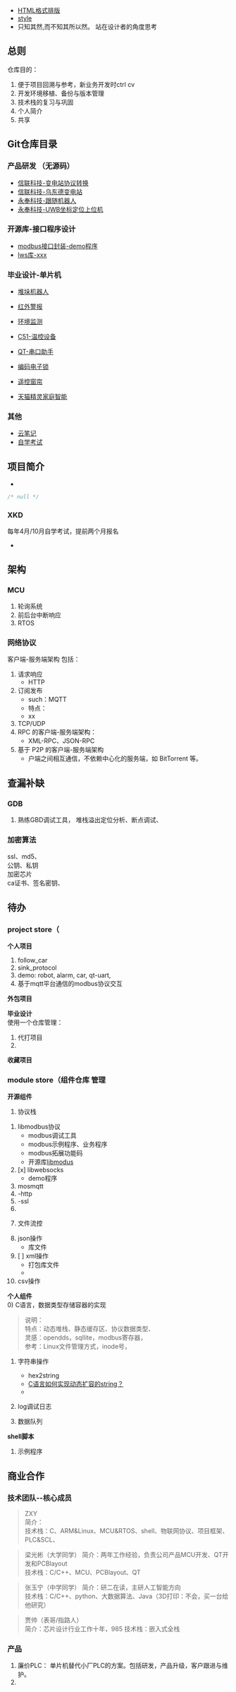 - [HTML格式排版](https://github.com/TitanRGB/TitanRGB/blob/main/README.md?plain=1)
- [style](./image/%E6%8E%92%E7%89%88%E8%AE%BE%E8%AE%A1.png)
- 只知其然,而不知其所以然。 站在设计者的角度思考

## 总则 
仓库目的：
1. 便于项目回溯与参考，新业务开发时ctrl cv
2. 开发环境移植、备份与版本管理
3. 技术栈的复习与巩固
4. 个人简介
5. 共享

## Git仓库目录
### 产品研发    （无源码）
- [信联科技-变电站协议转换]()
- [信联科技-乌东德变电站]()
- [永奉科技-跟随机器人]()
- [永奉科技-UWB坐标定位上位机]()


### 开源库-接口程序设计
- [modbus接口封装-demo程序]()
- [lws库-xxx](https://github.com/useryu1015/libwebsockets-example-tx-rx)


### 毕业设计-单片机
- [堆垛机器人](https://github.com/useryu1015/...)
- [红外警报]()
- [环境监测]()
- [C51-温控设备]()
- [QT-串口助手]()

- [编码电子锁]()
- [遥控窗帘]()
- [天猫精灵家庭智能]()

### 其他
- [云笔记](https://github.com/useryu1015/cloud_note)
- [自学考试](https://github.com/useryu1015/XKD)


## 项目简介
- []()	
``` c
/* null */
```	

### XKD
每年4月/10月自学考试，提前两个月报名
- []()	

## 架构
### MCU
1. 轮询系统
2. 前后台中断响应
3. RTOS

### 网络协议
客户端-服务端架构 包括：    
1. 请求响应
    * HTTP
2. 订阅发布
    * such：MQTT
    * 特点：
    * xx
3. TCP/UDP
4. RPC 的客户端-服务端架构：
    * XML-RPC、JSON-RPC
5. 基于 P2P 的客户端-服务端架构
    * 户端之间相互通信，不依赖中心化的服务端，如 BitTorrent 等。




## 查漏补缺
### GDB
1. 熟练GBD调试工具， 堆栈溢出定位分析、断点调试、
   
### 加密算法
ssl、md5、  
公钥、私钥  
加密芯片    
ca证书、签名密钥、  


## 待办

### project store（
**个人项目**
1. follow_car
2. sink_protocol
3. demo: robot, alarm, car, qt-uart, 
4. 基于mqtt平台通信的modbus协议交互

**外包项目**

**毕业设计**    
使用一个仓库管理：  
1. 代打项目
2. 

**收藏项目**


### module store（组件仓库 管理

**开源组件**
1) 协议栈 
1. libmodbus协议    
    * modbus调试工具    
    * modbus示例程序、业务程序  
    * modbus拓展功能码  
    * 开源库[libmodus](https://github.com/stephane/libmodbus)   
2. [x] libwebsocks  
    * demo程序
3. mosmqtt
4. -http
5. -ssl
6. 
   
7) 文件流控  
8. json操作   
    * 库文件   
9. [ ] xml操作   
    * 打包库文件
    * 
10. csv操作    


**个人组件**	
0) C语言，数据类型存储容器的实现    
> 说明：    
> 特点：动态堆栈、静态缓存区、协议数据类型、    
> 灵感：opendds，sqllite，modbus寄存器，    
> 参考：Linux文件管理方式，inode号，
> 

1) 字符串操作
    * hex2string
    * [C语言如何实现动态扩容的string？](https://mp.weixin.qq.com/s?__biz=MzI0ODU0NDI1Mg==&mid=2247551393&idx=2&sn=481b30342792708efec05ff28f3502f6&chksm=e99d6732deeaee248fa7148a47b5a7d1d084dcee3503d85a27fb979d57fb6a4c60af97d50b97&scene=126&sessionid=1680154868&subscene=227&key=cb8c6d71956639314f5cc2d7d802860ce0d209c1e72ff206fcf8c8a2a72f1548a6e7b035b4820484791a477296504045092b3fbbcc48b89c0bb9b14889e64c5c11921530230ecb86d10f275bf5b67ec9cac433e3235475b77965d20d890adec191d57881a745296937a2cf07c1862789efcb587e90864aa44db04b681b2cdb2e&ascene=0&uin=MTQ3OTkzMDkyNw%3D%3D&devicetype=Windows+11+x64&version=6309001c&lang=zh_CN&countrycode=CN&exportkey=n_ChQIAhIQWR%2FQjeSmfxVBLlZyr5aGDhLgAQIE97dBBAEAAAAAANi6KejT5oMAAAAOpnltbLcz9gKNyK89dVj0kkivX3SRQsbLTuboQtFMgafg6iNg%2BAifRhOIFrx%2FOYI%2F%2BWmKSYHe5hmmbmhcPl1FoE%2FV1kTHR7FaU%2F0OioE0NhoZaHW9j%2BYtHiDTXtu5zEX9Iyl9%2BYzuINPPku1HOCXDw77VkRYi1mKDQZ5V91JyGcKWt7MIdZJYyh%2B%2BK38SsQPP%2FUvP3%2BspDftwWCi5%2B2H5JBAY4RAm3KVUsWCx1klqJehsvqBq0BzujrUZ%2BrsfCGAk8d%2FHMvMzIH%2BK&acctmode=0&pass_ticket=MrztVPyiGIAmd0pOYHgvHhahMuiavWh4sMEsjXK6BRDBR%2Bq6%2BMp3aj3NT2ou%2BKDLGo%2BnuN6qWfXenVMhtislBA%3D%3D&wx_header=1&fontgear=2)
    * 
    
2) log调试日志

3) 数据队列

**shell脚本**
1. 示例程序

## 商业合作
### 技术团队--核心成员
> ZXY	
> 简介：	
> 技术栈：C、ARM&Linux、MCU&RTOS、shell、物联网协议、项目框架、PLC&SCL、	

> 梁光彬（大学同学）	
> 简介：两年工作经验，负责公司产品MCU开发、QT开发和PCBlayout	
> 技术栈：C/C++、MCU、PCBlayout、QT	

> 张玉宁（中学同学）	
> 简介：研二在读，主研人工智能方向	
> 技术栈：C/C++、python、大数据算法、Java（3D打印：不会，买一台给他研究）	

> 贾帅（表哥/指路人）	
> 简介：芯片设计行业工作十年，985	
> 技术栈：嵌入式全栈	

### 产品
1. 廉价PLC：  单片机替代小厂PLC的方案。包括研发，产品升级，客户跟进与维护。
2. 


<!---
useryu1015/useryu1015 is a ✨ special ✨ repository because its `README.md` (this file) appears on your GitHub profile.
You can click the Preview link to take a look at your changes.
--->



